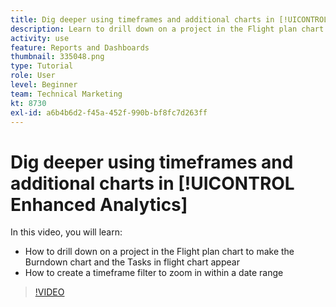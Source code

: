 ```yaml
---
title: Dig deeper using timeframes and additional charts in [!UICONTROL Enhanced Analytics]
description: Learn to drill down on a project in the Flight plan chart to make the Burndown chart and the Tasks in flight chart appear in Workfront.
activity: use
feature: Reports and Dashboards
thumbnail: 335048.png
type: Tutorial
role: User
level: Beginner
team: Technical Marketing
kt: 8730
exl-id: a6b4b6d2-f45a-452f-990b-bf8fc7d263ff
---
```

# Dig deeper using timeframes and additional charts in [!UICONTROL Enhanced Analytics]

In this video, you will learn:

* How to drill down on a project in the Flight plan chart to make the Burndown chart and the Tasks in flight chart appear
* How to create a timeframe filter to zoom in within a date range

>[!VIDEO](https://video.tv.adobe.com/v/335048/?quality=12)
